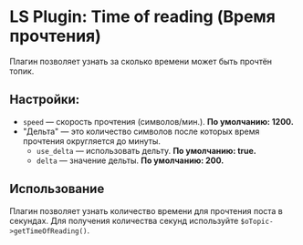 # LS Plugin: Time of reading (Время прочтения)

Плагин позволяет узнать за сколько времени может быть прочтён топик.

## Настройки:
* `speed` — скорость прочтения (символов/мин.). **По умолчанию: 1200.**
* "Дельта" — это количество символов после которых время прочтения округляется до минуты.
  * `use_delta` — использовать дельту. **По умолчанию: true.**
  * `delta` — значение дельты. **По умолчанию: 200.**

## Использование
Плагин позволяет узнать количество времени для прочтения поста в секундах. Для получения количества секунд используйте ``$oTopic->getTimeOfReading()``.
